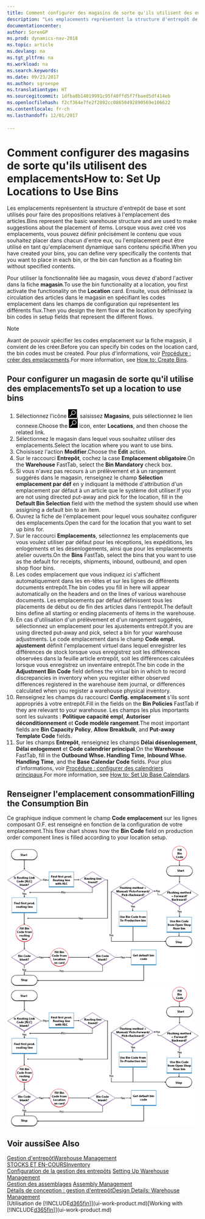 ```yaml
---
title: Comment configurer des magasins de sorte qu'ils utilisent des emplacements
description: "Les emplacements représentent la structure d'entrepôt de base et sont utilisés pour faire des propositions relatives à l'emplacement des articles. Lorsque vous avez créé vos emplacements, vous pouvez définir précisément le contenu que vous souhaitez placer dans chacun d'entre eux, ou l'emplacement peut être utilisé en tant qu'emplacement dynamique sans contenu spécifié."
documentationcenter: 
author: SorenGP
ms.prod: dynamics-nav-2018
ms.topic: article
ms.devlang: na
ms.tgt_pltfrm: na
ms.workload: na
ms.search.keywords: 
ms.date: 09/23/2017
ms.author: sgroespe
ms.translationtype: HT
ms.sourcegitcommit: 1dfba8b14019991c95f40ffd5f7fbaed5df414eb
ms.openlocfilehash: f2cf364e7fe2f2892cc08650492890569e106622
ms.contentlocale: fr-ch
ms.lasthandoff: 12/01/2017

---
```

# <a name="how-to-set-up-locations-to-use-bins"></a><span data-ttu-id="0974a-104">Comment configurer des magasins de sorte qu'ils utilisent des emplacements</span><span class="sxs-lookup"><span data-stu-id="0974a-104">How to: Set Up Locations to Use Bins</span></span>
<span data-ttu-id="0974a-105">Les emplacements représentent la structure d'entrepôt de base et sont utilisés pour faire des propositions relatives à l'emplacement des articles.</span><span class="sxs-lookup"><span data-stu-id="0974a-105">Bins represent the basic warehouse structure and are used to make suggestions about the placement of items.</span></span> <span data-ttu-id="0974a-106">Lorsque vous avez créé vos emplacements, vous pouvez définir précisément le contenu que vous souhaitez placer dans chacun d'entre eux, ou l'emplacement peut être utilisé en tant qu'emplacement dynamique sans contenu spécifié.</span><span class="sxs-lookup"><span data-stu-id="0974a-106">When you have created your bins, you can define very specifically the contents that you want to place in each bin, or the bin can function as a floating bin without specified contents.</span></span>  

<span data-ttu-id="0974a-107">Pour utiliser la fonctionnalité liée au magasin, vous devez d'abord l'activer dans la fiche **magasin**.</span><span class="sxs-lookup"><span data-stu-id="0974a-107">To use the bin functionality at a location, you first activate the functionality on the **Location** card.</span></span> <span data-ttu-id="0974a-108">Ensuite, vous définissez la circulation des articles dans le magasin en spécifiant les codes emplacement dans les champs de configuration qui représentent les différents flux.</span><span class="sxs-lookup"><span data-stu-id="0974a-108">Then you design the item flow at the location by specifying bin codes in setup fields that represent the different flows.</span></span>  

> [!NOTE]  
>  <span data-ttu-id="0974a-109">Avant de pouvoir spécifier les codes emplacement sur la fiche magasin, il convient de les créer.</span><span class="sxs-lookup"><span data-stu-id="0974a-109">Before you can specify bin codes on the location card, the bin codes must be created.</span></span> <span data-ttu-id="0974a-110">Pour plus d'informations, voir [Procédure : créer des emplacements](warehouse-how-to-create-individual-bins.md).</span><span class="sxs-lookup"><span data-stu-id="0974a-110">For more information, see [How to: Create Bins](warehouse-how-to-create-individual-bins.md).</span></span>  

## <a name="to-set-up-a-location-to-use-bins"></a><span data-ttu-id="0974a-111">Pour configurer un magasin de sorte qu'il utilise des emplacements</span><span class="sxs-lookup"><span data-stu-id="0974a-111">To set up a location to use bins</span></span>  
1.  <span data-ttu-id="0974a-112">Sélectionnez l'icône ![Page ou état pour la recherche](media/ui-search/search_small.png "Page ou état pour la recherche"), saisissez **Magasins**, puis sélectionnez le lien connexe.</span><span class="sxs-lookup"><span data-stu-id="0974a-112">Choose the ![Search for Page or Report](media/ui-search/search_small.png "Search for Page or Report icon") icon, enter **Locations**, and then choose the related link.</span></span>  
2.  <span data-ttu-id="0974a-113">Sélectionnez le magasin dans lequel vous souhaitez utiliser des emplacements.</span><span class="sxs-lookup"><span data-stu-id="0974a-113">Select the location where you want to use bins.</span></span>  
3.  <span data-ttu-id="0974a-114">Choisissez l'action **Modifier**.</span><span class="sxs-lookup"><span data-stu-id="0974a-114">Choose the **Edit** action.</span></span>  
4.  <span data-ttu-id="0974a-115">Sur le raccourci **Entrepôt**, cochez la case **Emplacement obligatoire**.</span><span class="sxs-lookup"><span data-stu-id="0974a-115">On the **Warehouse** FastTab, select the **Bin Mandatory** check box.</span></span>  
5.  <span data-ttu-id="0974a-116">Si vous n'avez pas recours à un prélèvement et à un rangement suggérés dans le magasin, renseignez le champ **Sélection emplacement par déf** en y indiquant la méthode d'attribution d'un emplacement par défaut à un article que le système doit utiliser.</span><span class="sxs-lookup"><span data-stu-id="0974a-116">If you are not using directed put-away and pick for the location, fill in the **Default Bin Selection** field with the method the system should use when assigning a default bin to an item.</span></span>  
6.  <span data-ttu-id="0974a-117">Ouvrez la fiche de l'emplacement pour lequel vous souhaitez configurer des emplacements.</span><span class="sxs-lookup"><span data-stu-id="0974a-117">Open the card for the location that you want to set up bins for.</span></span>
7.  <span data-ttu-id="0974a-118">Sur le raccourci **Emplacements**, sélectionnez les emplacements que vous voulez utiliser par défaut pour les réceptions, les expéditions, les enlogements et les désenlogements, ainsi que pour les emplacements atelier ouverts.</span><span class="sxs-lookup"><span data-stu-id="0974a-118">On the **Bins** FastTab, select the bins that you want to use as the default for receipts, shipments, inbound, outbound, and open shop floor bins.</span></span>  
8.  <span data-ttu-id="0974a-119">Les codes emplacement que vous indiquez ici s'affichent automatiquement dans les en-têtes et sur les lignes de différents documents entrepôt.</span><span class="sxs-lookup"><span data-stu-id="0974a-119">The bin codes you fill in here will appear automatically on the headers and on the lines of various warehouse documents.</span></span> <span data-ttu-id="0974a-120">Les emplacements par défaut définissent tous les placements de début ou de fin des articles dans l'entrepôt.</span><span class="sxs-lookup"><span data-stu-id="0974a-120">The default bins define all starting or ending placements of items in the warehouse.</span></span>  
9.  <span data-ttu-id="0974a-121">En cas d'utilisation d'un prélèvement et d'un rangement suggérés, sélectionnez un emplacement pour les ajustements entrepôt.</span><span class="sxs-lookup"><span data-stu-id="0974a-121">If you are using directed put-away and pick, select a bin for your warehouse adjustments.</span></span> <span data-ttu-id="0974a-122">Le code emplacement dans le champ **Code empl. ajustement** définit l'emplacement virtuel dans lequel enregistrer les différences de stock lorsque vous enregistrez soit les différences observées dans la feuille article entrepôt, soit les différences calculées lorsque vous enregistrez un inventaire entrepôt.</span><span class="sxs-lookup"><span data-stu-id="0974a-122">The bin code in the **Adjustment Bin Code** field defines the virtual bin in which to record discrepancies in inventory when you register either observed differences registered in the warehouse item journal, or differences calculated when you register a warehouse physical inventory.</span></span>  
10. <span data-ttu-id="0974a-123">Renseignez les champs du raccourci **Config. emplacement** s'ils sont appropriés à votre entrepôt.</span><span class="sxs-lookup"><span data-stu-id="0974a-123">Fill in the fields on the **Bin Policies** FastTab if they are relevant to your warehouse.</span></span> <span data-ttu-id="0974a-124">Les champs les plus importants sont les suivants : **Politique capacité empl**, **Autoriser déconditionnement** et **Code modèle rangement**.</span><span class="sxs-lookup"><span data-stu-id="0974a-124">The most important fields are **Bin Capacity Policy**, **Allow Breakbulk**, and **Put-away Template Code** fields.</span></span>  
11. <span data-ttu-id="0974a-125">Sur les champs **Entrepôt**, renseignez les champs **Délai désenlogement**, **Délai enlogement** et **Code calendrier principal**.</span><span class="sxs-lookup"><span data-stu-id="0974a-125">On the **Warehouse** FastTab, fill in the **Outbound Whse. Handling Time**, **Inbound Whse. Handling Time**, and the **Base Calendar Code** fields.</span></span> <span data-ttu-id="0974a-126">Pour plus d'informations, voir [Procédure : configurer des calendriers principaux](across-how-to-assign-base-calendars.md).</span><span class="sxs-lookup"><span data-stu-id="0974a-126">For more information, see [How to: Set Up Base Calendars](across-how-to-assign-base-calendars.md).</span></span>

## <a name="filling-the-consumption-bin"></a><span data-ttu-id="0974a-127">Renseigner l'emplacement consommation</span><span class="sxs-lookup"><span data-stu-id="0974a-127">Filling the Consumption Bin</span></span>
<span data-ttu-id="0974a-128">Ce graphique indique comment le champ **Code emplacement** sur les lignes composant O.F. est renseigné en fonction de la configuration de votre emplacement.</span><span class="sxs-lookup"><span data-stu-id="0974a-128">This flow chart shows how the **Bin Code** field on production order component lines is filled according to your location setup.</span></span>

<span data-ttu-id="0974a-129">![Organigramme Flux d'emplacement](media/binflow.png "BinFlow")</span><span class="sxs-lookup"><span data-stu-id="0974a-129">![Bin flow chart](media/binflow.png "BinFlow")</span></span>  

## <a name="see-also"></a><span data-ttu-id="0974a-130">Voir aussi</span><span class="sxs-lookup"><span data-stu-id="0974a-130">See Also</span></span>
[<span data-ttu-id="0974a-131">Gestion d'entrepôt</span><span class="sxs-lookup"><span data-stu-id="0974a-131">Warehouse Management</span></span>](warehouse-manage-warehouse.md)  
[<span data-ttu-id="0974a-132">STOCKS ET EN-COURS</span><span class="sxs-lookup"><span data-stu-id="0974a-132">Inventory</span></span>](inventory-manage-inventory.md)  
<span data-ttu-id="0974a-133">[Configuration de la gestion des entrepôts](warehouse-setup-warehouse.md)   </span><span class="sxs-lookup"><span data-stu-id="0974a-133">[Setting Up Warehouse Management](warehouse-setup-warehouse.md)   </span></span>  
<span data-ttu-id="0974a-134">[Gestion des assemblages](assembly-assemble-items.md)  </span><span class="sxs-lookup"><span data-stu-id="0974a-134">[Assembly Management](assembly-assemble-items.md)  </span></span>  
[<span data-ttu-id="0974a-135">Détails de conception : gestion d'entrepôt</span><span class="sxs-lookup"><span data-stu-id="0974a-135">Design Details: Warehouse Management</span></span>](design-details-warehouse-management.md)  
<span data-ttu-id="0974a-136">[Utilisation de [!INCLUDE[d365fin](includes/d365fin_md.md)]](ui-work-product.md)</span><span class="sxs-lookup"><span data-stu-id="0974a-136">[Working with [!INCLUDE[d365fin](includes/d365fin_md.md)]](ui-work-product.md)</span></span>

